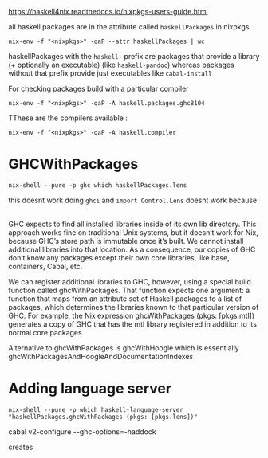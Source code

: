 https://haskell4nix.readthedocs.io/nixpkgs-users-guide.html

all haskell packages are in the attribute called `haskellPackages` in nixpkgs.

`nix-env -f "<nixpkgs>" -qaP --attr haskellPackages | wc`

haskellPackages with the `haskell-` prefix are packages that provide a library (+ optionally an executable) (like `haskell-pandoc`) whereas packages without that prefix provide just executables like `cabal-install`

For checking packages build with a particular compiler

`nix-env -f "<nixpkgs>" -qaP -A haskell.packages.ghc8104`

TThese are the compilers available : 

`nix-env -f "<nixpkgs>" -qaP -A haskell.compiler`

# GHCWithPackages

`nix-shell --pure -p ghc which haskellPackages.lens`

this doesnt work
doing `ghci` and `import Control.Lens` doesnt work because - 

GHC expects to find all installed libraries inside of its own lib directory. This approach works fine on traditional Unix systems, but it doesn’t work for Nix, because GHC’s store path is immutable once it’s built. We cannot install additional libraries into that location. As a consequence, our copies of GHC don’t know any packages except their own core libraries, like base, containers, Cabal, etc.

We can register additional libraries to GHC, however, using a special build function called ghcWithPackages. That function expects one argument: a function that maps from an attribute set of Haskell packages to a list of packages, which determines the libraries known to that particular version of GHC. For example, the Nix expression ghcWithPackages (pkgs: [pkgs.mtl]) generates a copy of GHC that has the mtl library registered in addition to its normal core packages

Alternative to ghcWithPackages is ghcWithHoogle which is essentially ghcWithPackagesAndHoogleAndDocumentationIndexes

# Adding language server

```
nix-shell --pure -p which haskell-language-server "haskellPackages.ghcWithPackages (pkgs: [pkgs.lens])"
```

cabal v2-configure --ghc-options=-haddock

creates 
